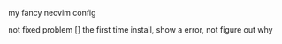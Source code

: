 my fancy neovim config

not fixed problem
[] the first time install, show a error, not figure out why
